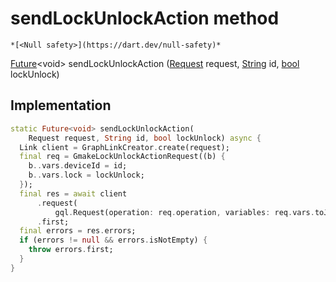 


# sendLockUnlockAction method




    *[<Null safety>](https://dart.dev/null-safety)*




[Future](https://api.flutter.dev/flutter/dart-async/Future-class.html)&lt;void> sendLockUnlockAction
([Request](../../yonomi-sdk/Request-class.md) request, [String](https://api.flutter.dev/flutter/dart-core/String-class.html) id, [bool](https://api.flutter.dev/flutter/dart-core/bool-class.html) lockUnlock)








## Implementation

```dart
static Future<void> sendLockUnlockAction(
    Request request, String id, bool lockUnlock) async {
  Link client = GraphLinkCreator.create(request);
  final req = GmakeLockUnlockActionRequest((b) {
    b..vars.deviceId = id;
    b..vars.lock = lockUnlock;
  });
  final res = await client
      .request(
          gql.Request(operation: req.operation, variables: req.vars.toJson()))
      .first;
  final errors = res.errors;
  if (errors != null && errors.isNotEmpty) {
    throw errors.first;
  }
}
```








